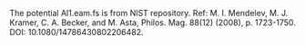 The potential Al1.eam.fs is from NIST repository.
Ref: M. I. Mendelev, M. J. Kramer, C. A. Becker, and M. Asta, Philos. Mag.
88(12) (2008), p. 1723-1750. DOI: 10.1080/14786430802206482.

